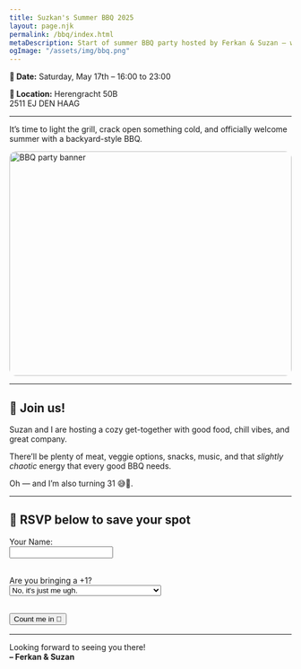 ```yaml
---
title: Suzkan's Summer BBQ 2025
layout: page.njk
permalink: /bbq/index.html
metaDescription: Start of summer BBQ party hosted by Ferkan & Suzan — with great food, friends, and a side of birthday.
ogImage: "/assets/img/bbq.png"
---
```

**📆 Date:**
Saturday, May 17th – 16:00 to 23:00

**📍 Location:**
Herengracht 50B  
2511 EJ DEN HAAG

---

It’s time to light the grill, crack open something cold, and officially welcome summer with a backyard-style BBQ.

<img src="/assets/img/bbq.png" alt="BBQ party banner" style="width: 100%; max-height: 400px; object-fit: contain; border-radius: 12px;" />

---

## 🥳 Join us!  
Suzan and I are hosting a cozy get-together with good food, chill vibes, and great company.

There’ll be plenty of meat, veggie options, snacks, music, and that *slightly chaotic* energy that every good BBQ needs.

Oh — and I’m also turning 31 😅🥳.

---

## 🍗 RSVP below to save your spot

<form id="rsvpForm">
  <label>Your Name:<br>
    <input type="text" name="name" id="name" required>
  </label><br><br>

  <label>Are you bringing a +1?<br>
    <select name="plusOne" id="plusOne" required>
      <option value="no">No, it's just me ugh.</option>
      <option value="yes">Si, oui, yes. I'm bringing one extra human.</option>
    </select>
  </label><br><br>

  <button type="submit">Count me in 🎉</button>
</form>

<p id="submitMessage" style="margin-top: 1rem;"></p>

<script>
  document.getElementById("rsvpForm").addEventListener("submit", function (e) {
    e.preventDefault();

    const name = document.getElementById("name").value.trim();
    const plusOne = document.getElementById("plusOne").value;

    if (!name) {
      alert("Please enter your name.");
      return;
    }

    const payload = {
      sheet1: {
        name,
        plusOne
      }
    };

    fetch("https://api.sheety.co/2381c287b05641ab8df16dfd5eaf25ec/bbqAttendanceList/sheet1", {
      method: "POST",
      headers: {
        "Content-Type": "application/json"
      },
      body: JSON.stringify(payload)
    })
      .then(response => response.json())
      .then(data => {
        console.log("Submitted:", data);
        window.location.href = "/bbq/thanks/";
      })
      .catch(error => {
        console.error("Error submitting RSVP:", error);
        document.getElementById("submitMessage").innerText = "Something went wrong. Please try again!";
      });
  });
</script>

<a href="/bbq/thanks/" style="display:none;">link</a>

---

Looking forward to seeing you there!  
**– Ferkan & Suzan**